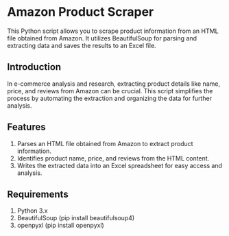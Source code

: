 # Amazon Product Scraper
This Python script allows you to scrape product information from an HTML file obtained from Amazon. It utilizes BeautifulSoup for parsing and extracting data and saves the results to an Excel file.

## Introduction
In e-commerce analysis and research, extracting product details like name, price, and reviews from Amazon can be crucial. This script simplifies the process by automating the extraction and organizing the data for further analysis.

## Features
1. Parses an HTML file obtained from Amazon to extract product information.
2. Identifies product name, price, and reviews from the HTML content.
3. Writes the extracted data into an Excel spreadsheet for easy access and analysis.

## Requirements
1. Python 3.x
2. BeautifulSoup (pip install beautifulsoup4)
3. openpyxl (pip install openpyxl)



